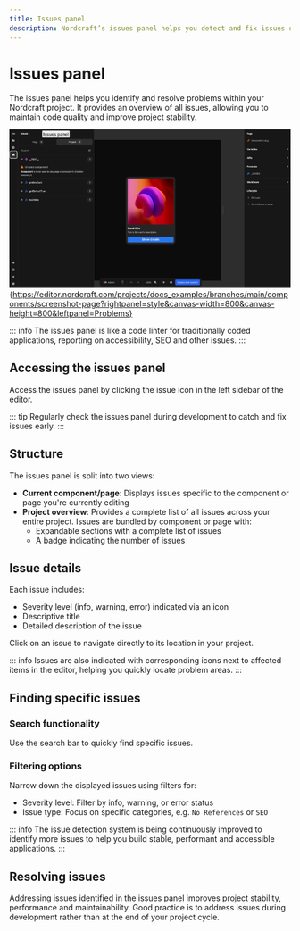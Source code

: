 ```yaml
---
title: Issues panel
description: Nordcraft’s issues panel helps you detect and fix issues quickly, maintain code quality, and improve project stability.
---
```


# Issues panel

The issues panel helps you identify and resolve problems within your Nordcraft project. It provides an overview of all issues, allowing you to maintain code quality and improve project stability.

![The issues panel is expanded in the Nordcraft editor, showing a warning for an unused component which says component is never used by any page or component, consider removing it.|16/9](issues-panel.webp 'Issues panel'){https://editor.nordcraft.com/projects/docs_examples/branches/main/components/screenshot-page?rightpanel=style&canvas-width=800&canvas-height=800&leftpanel=Problems}

::: info
The issues panel is like a code linter for traditionally coded applications, reporting on accessibility, SEO and other issues.
:::

## Accessing the issues panel

Access the issues panel by clicking the issue icon in the left sidebar of the editor.

::: tip
Regularly check the issues panel during development to catch and fix issues early.
:::

## Structure

The issues panel is split into two views:

- **Current component/page**: Displays issues specific to the component or page you're currently editing
- **Project overview**: Provides a complete list of all issues across your entire project. Issues are bundled by component or page with:
  - Expandable sections with a complete list of issues
  - A badge indicating the number of issues

## Issue details

Each issue includes:

- Severity level (info, warning, error) indicated via an icon
- Descriptive title
- Detailed description of the issue

Click on an issue to navigate directly to its location in your project.

::: info
Issues are also indicated with corresponding icons next to affected items in the editor, helping you quickly locate problem areas.
:::

## Finding specific issues

### Search functionality

Use the search bar to quickly find specific issues.

### Filtering options

Narrow down the displayed issues using filters for:

- Severity level: Filter by info, warning, or error status
- Issue type: Focus on specific categories, e.g. `No References` or `SEO`

::: info
The issue detection system is being continuously improved to identify more issues to help you build stable, performant and accessible applications.
:::

## Resolving issues

Addressing issues identified in the issues panel improves project stability, performance and maintainability. Good practice is to address issues during development rather than at the end of your project cycle.
